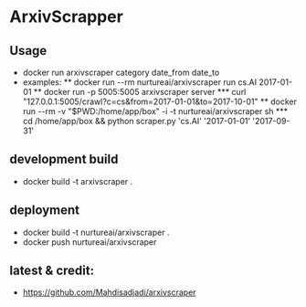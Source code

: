 # ArxivScrapper

## Usage

* docker run arxivscraper category date_from date_to
* examples: 
** docker run --rm nurtureai/arxivscraper run cs.AI 2017-01-01
** docker run -p 5005:5005 arxivscraper server
*** curl "127.0.0.1:5005/crawl?c=cs&from=2017-01-01&to=2017-10-01"
** docker run --rm -v "$PWD:/home/app/box" -i -t nurtureai/arxivscraper sh
*** cd /home/app/box && python scraper.py 'cs.AI' '2017-01-01' '2017-09-31'


## development build
* docker build -t arxivscraper .


## deployment
* docker build -t nurtureai/arxivscraper .
* docker push nurtureai/arxivscraper

## latest & credit:
* https://github.com/Mahdisadjadi/arxivscraper

